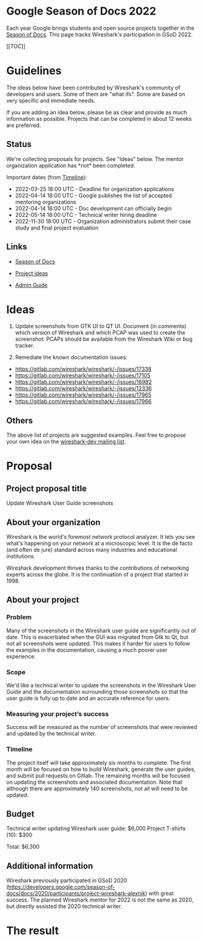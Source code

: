 # Google Season of Docs 2022

Each year Google brings students and open source projects together in the [Season of Docs](https://developers.google.com/season-of-docs). This page tracks Wireshark's participation in GSoD 2022.

[[_TOC_]]

# Guidelines

The ideas below have been contributed by Wireshark's community of developers and users. Some of them are "what ifs". Some are based on very specific and immediate needs.

If you are adding an idea below, please be as clear and provide as much information as possible. Projects that can be completed in about 12 weeks are preferred.

## Status

We're collecting proposals for projects. See "Ideas" below. The mentor organization application has \*not\* been completed.

Important dates (from [Timeline](https://developers.google.com/season-of-docs/docs/timeline)):
  - 2022-03-25 18:00 UTC - Deadline for organization applications
  - 2022-04-14 18:00 UTC - Google publishes the list of accepted mentoring organizations
  - 2022-04-14 18:00 UTC - Doc development can officially begin
  - 2022-05-14 18:00 UTC - Technical writer hiring deadline
  - 2022-11-30 18:00 UTC - Organization administrators submit their case study and final project evaluation

## Links

  - [Season of Docs](https://developers.google.com/season-of-docs)

  - [Project ideas](https://developers.google.com/season-of-docs/docs/project-ideas)

  - [Admin Guide](https://developers.google.com/season-of-docs/docs/admin-guide)

# Ideas

1. Update screenshots from GTK UI to QT UI. Document (in comments) which version of Wireshark and which PCAP was used to create the screenshot. PCAPs should be available from the Wireshark Wiki or bug tracker.

2. Remediate the known documentation issues:
* https://gitlab.com/wireshark/wireshark/-/issues/17338
* https://gitlab.com/wireshark/wireshark/-/issues/17105
* https://gitlab.com/wireshark/wireshark/-/issues/16982
* https://gitlab.com/wireshark/wireshark/-/issues/12336
* https://gitlab.com/wireshark/wireshark/-/issues/17965
* https://gitlab.com/wireshark/wireshark/-/issues/17966

## Others

The above list of projects are suggested examples. Feel free to propose your own idea on the [wireshark-dev mailing list](https://www.wireshark.org/lists/wireshark-dev/).

# Proposal
## Project proposal title
Update Wireshark User Guide screenshots

## About your organization
Wireshark is the world's foremost network protocol analyzer. It lets you see what's happening on your network at a microscopic level. It is the de facto (and often de jure) standard across many industries and educational institutions.

Wireshark development thrives thanks to the contributions of networking experts across the globe. It is the continuation of a project that started in 1998.

## About your project
### Problem
Many of the screenshots in the Wireshark user guide are significantly out of date. This is exacerbated when the GUI was migrated from Gtk to Qt, but not all screenshots were updated. This makes it harder for users to follow the examples in the documentation, causing a much poorer user experience.

### Scope
We'd like a technical writer to update the screenshots in the Wireshark User Guide and the documentation surrounding those screenshots so that the user guide is fully up to date and an accurate reference for users.

### Measuring your project’s success
Success will be measured as the number of screenshots that were reviewed and updated by the technical writer.

### Timeline
The project itself will take approximately six months to complete. The first month will be focused on how to build Wireshark, generate the user guides, and submit pull requests on Gitlab. The remaining months will be focused on updating the screenshots and associated documentation. Note that although there are approximately 140 screenshots, not all will need to be updated.

## Budget
Technical writer updating Wireshark user guide: $6,000
Project T-shirts (10): $300

Total: $6,300

## Additional information

Wireshark previously participated in GSoD 2020 (https://developers.google.com/season-of-docs/docs/2020/participants/project-wireshark-alexnik) with great success. The planned Wireshark mentor for 2022 is not the same as 2020, but directly assisted the 2020 technical writer.

# The result
